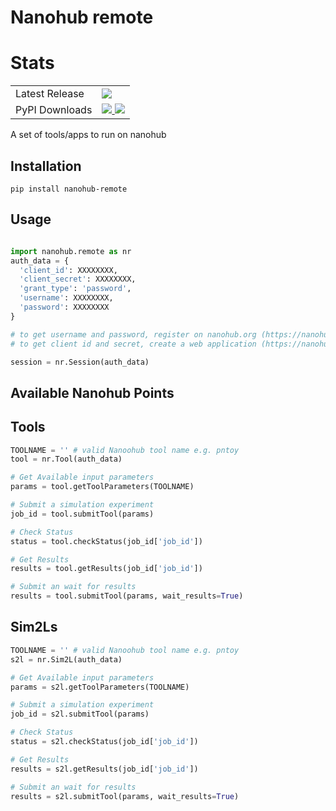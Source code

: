 # Nanohub remote
# Stats

<table>
    <tr>
        <td>Latest Release</td>
        <td>
            <a href="https://pypi.org/project/nanohub-remote/"/>
            <img src="https://badge.fury.io/py/nanohub-remote.svg"/>
        </td>
    </tr>
    <tr>
        <td>PyPI Downloads</td>
        <td>
            <a href="https://pepy.tech/project/nanohub-remote"/>
            <img src="https://pepy.tech/badge/nanohub-remote/month"/>
            <img src="https://pepy.tech/badge/nanohub-remote"/>
        </td>
    </tr>
</table>
A set of tools/apps to run on nanohub

## Installation


```bashv
pip install nanohub-remote
```

## Usage


```python

import nanohub.remote as nr
auth_data = {
  'client_id': XXXXXXXX,
  'client_secret': XXXXXXXX,
  'grant_type': 'password',
  'username': XXXXXXXX,
  'password': XXXXXXXX
}

# to get username and password, register on nanohub.org (https://nanohub.org/register/)
# to get client id and secret, create a web application (https://nanohub.org/developer/api/applications/new), use "https://127.0.0.1" as Redirect URL

session = nr.Session(auth_data)

```

## Available Nanohub Points

## Tools

```python
TOOLNAME = '' # valid Nanoohub tool name e.g. pntoy
tool = nr.Tool(auth_data)

# Get Available input parameters
params = tool.getToolParameters(TOOLNAME)

# Submit a simulation experiment
job_id = tool.submitTool(params)

# Check Status
status = tool.checkStatus(job_id['job_id'])

# Get Results
results = tool.getResults(job_id['job_id'])

# Submit an wait for results
results = tool.submitTool(params, wait_results=True)
```

## Sim2Ls

```python
TOOLNAME = '' # valid Nanoohub tool name e.g. pntoy
s2l = nr.Sim2L(auth_data)

# Get Available input parameters
params = s2l.getToolParameters(TOOLNAME)

# Submit a simulation experiment
job_id = s2l.submitTool(params)

# Check Status
status = s2l.checkStatus(job_id['job_id'])

# Get Results
results = s2l.getResults(job_id['job_id'])

# Submit an wait for results
results = s2l.submitTool(params, wait_results=True)
```




